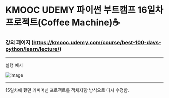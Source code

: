 # KMOOC UDEMY 파이썬 부트캠프 16일차 프로젝트(Coffee Machine)☕

### 강의 페이지 (https://kmooc.udemy.com/course/best-100-days-python/learn/lecture/)

***
실행 예시

![image](https://github.com/tember8003/Python_Practice/assets/104021663/d0a7881d-cf97-48e6-9389-8b4db055c718)

***

15일차에 했던 커피머신 프로젝트를 객체지향 방식으로 다시 수정함.
